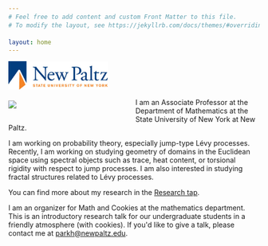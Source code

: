 ```yaml
---
# Feel free to add content and custom Front Matter to this file.
# To modify the layout, see https://jekyllrb.com/docs/themes/#overriding-theme-defaults

layout: home
---
```

[<img src="logo_NewPaltz.jpg" alt="SUNY New Paltz" width="200"/>](https://www.newpaltz.edu)

[<img style="float: left; margin: 5px 35px 15px 0px;" src="parkh_Fall2016.jpg" width="220" />](https://hyunchulp.github.io/)

I am an Associate Professor at the Department of Mathematics at the State University of New York at New Paltz. 

I am working on probability theory, especially jump-type Lévy processes. Recently, I am working on studying geometry of domains in the Euclidean space using spectral objects such as trace, heat content, or torsional rigidity with respect to jump processes. I am also interested in studying fractal structures related to Lévy processes.  

You can find more about my research in the [Research tap](https://hyunchulp.github.io/research/).

I am an organizer for Math and Cookies at the mathematics department. This is an introductory research talk for our undergraduate students in a friendly atmosphere (with cookies). If you'd like to give a talk, please contact me at parkh@newpaltz.edu. 



<!-- # bundle exec jekyll serve --livereload -->
<!-- Find local address -->